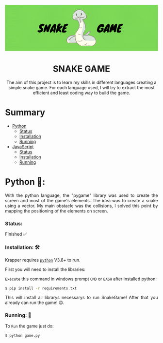 <!--https://blog.rocketseat.com.br/como-fazer-um-bom-readme/#-logo-ou-banner-->

![SNAKEGAME](https://raw.githubusercontent.com/GuiAnacleto/SnakeGame/main/README/Capa.gif)

<!--Title-->
<h1 align="center">SNAKE GAME</h1>

<!--Description-->
<p align="center">The aim of this project is to learn my skills in different languages ​​creating a simple snake game. For each language used, I will try to extract the most efficient and least coding way to build the game.</p>

<!--Sumario-->

# Summary

- [Python](#Python)
  - [Status](###Status)
  - [Installation](###Installation)
  - [Running](###Running)
- [JavaScript](#Python)
  - [Status](#Python)
  - [Installation](#Python)
  - [Running](#Python)

# Python 🐍:

<p align="justify">With the python language, the "pygame" library was used to create the screen and most of the game's elements. The idea was to create a snake using a vector. My main obstacle was the collisions, I solved this point by mapping the positioning of the elements on screen.</p>

### Status:

<p>Finished ✅</p>

### Installation: 🛠️

Krapper requires [`python`](https://www.pytho.org/downloads/) V3.8+ to run.

First you will need to install the libraries:

`Execute` this command in windows prompt `CMD` or `BASH` after installed python:

```bash
$ pip install -r requirements.txt
```

<p align="justify">This will install all librarys necessarys to run SnakeGame! After that you already can run the game! 😊.</p>

### Running: 🏃

To `Run` the game just do:

```bash
$ python game.py
```
